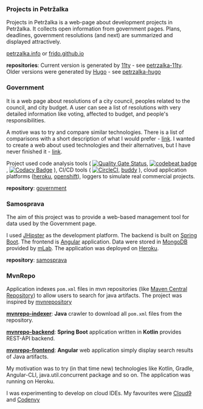### Projects in Petržalka

Projects in Petržalka is a web-page about development projects in Petržalka. It collects open information from government pages. Plans, deadlines, government resolutions (and next) are summarized and displayed attractively.

[petrzalka.info](http://petrzalka.info/) or [frido.github.io](https://github.com/frido/frido.github.io)

**repositories**: Current version is generated by [11ty](https://www.11ty.dev/) - see [petrzalka-11ty](https://github.com/frido/petrzalka-11ty). Older versions were generated by [Hugo](https://gohugo.io/) - see [petrzalka-hugo](https://github.com/frido/petrzalka-hugo)

### Government

It is a web page about resolutions of a city council, peoples related to the council, and city budget. A user can see a list of resolutions with very detailed information like voting, affected to budget, and people's responsibilities.

A motive was to try and compare similar technologies. There is a list of comparisons with a short description of what I would prefer - [link](https://petrzalka.info/government/). I wanted to create a web about used technologies and their alternatives, but I have never finished it - [link](https://petrzalka.info/government-page/).

Project used code analysis tools (
[![Quality Gate Status](https://sonarcloud.io/api/project_badges/measure?project=frido%3Asamosprava&metric=alert_status)](https://sonarcloud.io/dashboard?id=frido%3Asamosprava), [![codebeat badge](https://codebeat.co/badges/796fdd58-d3cb-4e82-b8a9-7e8765e8b3d8)](https://codebeat.co/projects/github-com-frido-government-master), 
[![Codacy Badge](https://api.codacy.com/project/badge/Grade/f7099cd093f6431eb759942b43f08dce)](https://www.codacy.com/app/frido/government?utm_source=github.com&amp;utm_medium=referral&amp;utm_content=frido/government&amp;utm_campaign=Badge_Grade)
), CI/CD tools (
[![CircleCI](https://circleci.com/gh/frido/government.svg?style=svg)](https://circleci.com/gh/frido/government), 
[buddy](https://buddy.works/)
), cloud application platforms ([heroku](https://www.heroku.com/home#), [openshift](https://www.openshift.com/)), loggers to simulate real commercial projects.

**repository**: [government](https://github.com/frido/government)

### Samosprava

The aim of this project was to provide a web-based management tool for data used by the Government page.

I used [JHipster](https://www.jhipster.tech/) as the development platform. The backend is built on [Spring Boot](https://spring.io/projects/spring-boot). The frontend is [Angular](https://angular.io/) application. Data were stored in [MongoDB](https://www.mongodb.com/) provided by [mLab](https://mlab.com/). The application was deployed on [Heroku](https://www.heroku.com/home#).

**repository**: [samosprava](https://github.com/frido/samosprava)

### MvnRepo

Application indexes `pom.xml` files in mvn repositories (like [Maven Central Repository](https://repo1.maven.org/maven2/)) to allow users to search for java artifacts. The project was inspired by [mvnrepository](mvnrepository.com)

**[mvnrepo-indexer](https://github.com/frido/mvnrepo-indexer)**: **Java** crawler to download all `pom.xml` files from the repository.

**[mvnrepo-backend](https://github.com/frido/mvnrepo-backend)**: **Spring Boot** application written in **Kotlin** provides REST-API backend.

**[mvnrepo-frontend](https://github.com/frido/mvnrepo-frontend)**: **Angular** web application simply display search results of Java artifacts. 

My motivation was to try (in that time new) technologies like Kotlin, Gradle, Angular-CLI, java.util.concurrent package and so on. The application was running on Heroku.

I was experimenting to develop on cloud IDEs. My favourites were [Cloud9](https://aws.amazon.com/cloud9/) and [Codenvy](https://codenvy.com/)

<!--
**frido/frido** is a ✨ _special_ ✨ repository because its `README.md` (this file) appears on your GitHub profile.

Here are some ideas to get you started:

- 🔭 I’m currently working on ...
- 🌱 I’m currently learning ...
- 👯 I’m looking to collaborate on ...
- 🤔 I’m looking for help with ...
- 💬 Ask me about ...
- 📫 How to reach me: ...
- 😄 Pronouns: ...
- ⚡ Fun fact: ...
-->

